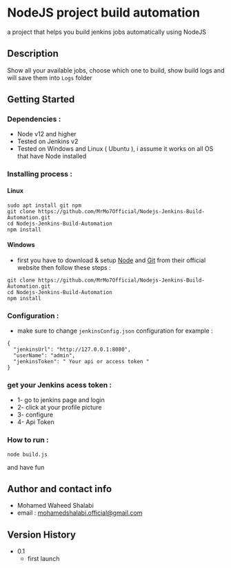 # NodeJS project build automation
a project that helps you build jenkins jobs automatically using NodeJS
&nbsp;
## Description
Show all your available jobs, choose which one to build, show build logs and will save them into ```Logs``` folder
&nbsp;
## Getting Started
### Dependencies :
* Node v12 and higher 
* Tested on Jenkins v2
* Tested on Windows and Linux ( Ubuntu ), i assume it works on all OS that have Node installed
&nbsp;
&nbsp;
### Installing process :
#### Linux
```
sudo apt install git npm
git clone https://github.com/MrMo7Official/Nodejs-Jenkins-Build-Automation.git
cd Nodejs-Jenkins-Build-Automation
npm install
```
#### Windows
* first you have to download & setup [Node](https://nodejs.org/en/download/) and [Git](https://git-scm.com/downloads) from their official website then follow these steps :
```
git clone https://github.com/MrMo7Official/Nodejs-Jenkins-Build-Automation.git
cd Nodejs-Jenkins-Build-Automation
npm install
```
### Configuration :
* make sure to change ```jenkinsConfig.json``` configuration for example :
```
{
  "jenkinsUrl": "http://127.0.0.1:8080",
  "userName": "admin",
  "jenkinsToken": " Your api or access token " 
}
```
### get your Jenkins acess token :
* 1- go to jenkins page and login
* 2- click at your profile picture
* 3- configure
* 4- Api Token
### How to run :
```
node build.js
```
and have fun
## Author and contact info 
* Mohamed Waheed Shalabi
* email : mohamedshalabi.official@gmail.com
## Version History
* 0.1
    * first launch
